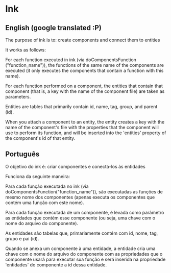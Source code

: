 # Ink

## English (google translated :P)

The purpose of ink is to: create components and connect them to entities

It works as follows:

For each function executed in ink (via doComponentsFunction ("function_name")), the functions of the same name of the components are executed (it only executes the components that contain a function with this name).

For each function performed on a component, the entities that contain that component (that is, a key with the name of the component file) are taken as parameters.

Entities are tables that primarily contain id, name, tag, group, and parent (id).

When you attach a component to an entity, the entity creates a key with the name of the component's file with the properties that the component will use to perform its function, and will be inserted into the 'entities' property of the component's id of that entity.

## Português

O objetivo do ink é: criar componentes e conectá-los às entidades

Funciona da seguinte maneira:

Para cada função executada no ink (via doComponentsFunction("function_name")), são executadas as funções de mesmo nome dos componentes (apenas executa os componentes que contém uma função com este nome).

Para cada função executada de um componente, é levada como parâmetro as entidades que contém esse componente (ou seja, uma chave com o nome do arquivo do componente).

As entidades são tabelas que, primariamente contém com id, nome, tag, grupo e pai (id).

Quando se anexa um componente à uma entidade, a entidade cria uma chave com o nome do arquivo do componente com as propriedades que o componente usará para executar sua função e será inserida na propriedade 'entidades' do componente a id dessa entidade.
